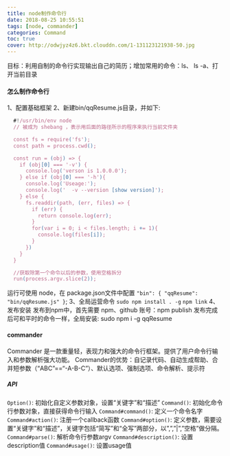 ```yaml
---
title: node制作命令行
date: 2018-08-25 10:55:51
tags: [node, commander]
categories: Command
toc: true
cover: http://odwjyz4z6.bkt.clouddn.com/1-131123121938-50.jpg
---
```


目标：利用自制的命令行实现输出自己的简历；增加常用的命令：ls、 ls -a、打开当前目录

#### 怎么制作命令行
1、配置基础框架
2、新建bin/qqResume.js目录，并如下:
``` js
  #!/usr/bin/env node
  // 被成为 shebang ，表示用后面的路径所示的程序来执行当前文件夹

  const fs = require('fs');
  const path = process.cwd();

  const run = (obj) => {
    if (obj[0] === '-v') {
      console.log('verson is 1.0.0.0');
    } else if (obj[0] === '-h'){
      console.log('Useage:');
      console.log('  -v --version [show version]');
    } else {
      fs.readdir(path, (err, files) => {
        if (err) {
          return console.log(err);
        }
        for(var i = 0; i < files.length; i += 1){
          console.log(files[i]);
        }
      })
    }
  }

  //获取除第一个命令以后的参数，使用空格拆分
  run(process.argv.slice(2));
```

运行可使用 node，在 package.json文件中配置 `"bin": { "qqResume": "bin/qqResume.js" }`;
3、全局运营命令
  ` sudo npm install . -g `
  ` npm link `
4、发布安装
发布到npm中，首先需要 npm、github 账号：npm publish
发布完成后可和平时的命令一样，全局安装: sudo npm i -g qqResume

#### commander
Commander 是一款重量轻，表现力和强大的命令行框架。提供了用户命令行输入和参数解析强大功能。
Commander的优势：自记录代码、自动生成帮助、合并短参数（“ABC”==“-A-B-C”）、默认选项、强制选项​​、命令解析、提示符

##### API
`Option()`: 初始化自定义参数对象，设置“关键字”和“描述” 
`Command()`: 初始化命令行参数对象，直接获得命令行输入 
`Command#command()`: 定义一个命令名字 
`Command#action()`: 注册一个callback函数 
`Command#option()`: 定义参数，需要设置“关键字”和“描述”，关键字包括“简写”和“全写”两部分，以”,”,”|”,”空格”做分隔。 
`Command#parse()`: 解析命令行参数argv 
`Command#description()`: 设置description值 
`Command#usage()`: 设置usage值
